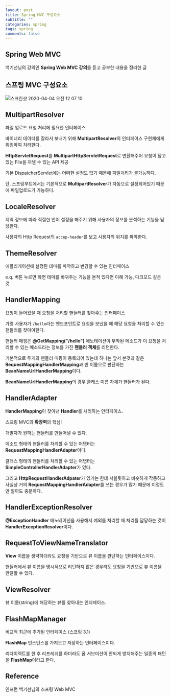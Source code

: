 ```yaml
---
layout: post
title: Spring MVC 구성요소
subtitle: ""
categories: spring
tags: spring
comments: false
---
```


## Spring Web MVC

백기선님의 강의인 **Spring Web MVC 강의**를 듣고 공부한 내용을 정리한 글

## 스프링 MVC 구성요소

![스크린샷 2020-04-04 오전 12 07 10](https://user-images.githubusercontent.com/43809168/78375778-4359dc80-7608-11ea-917a-230ee98fc413.png)

## MultipartResolver

파일 업로드 요청 처리에 필요한 인터페이스

바이너리 데이터를 잘라서 보내기 위해 **MultipartResolver**의 인터페이스 구현체에게 위임하여 처리한다.

**HttpServletRequest**를 **MultipartHttpServletRequest**로 변환해주어 요청이 담고 있는 File을 꺼낼 수 있는 API 제공

기본 DispatcherServlet에는 어떠한 설정도 없기 때문에 파일처리가 불가능하다.

단, 스프링부트에서는 기본적으로 **MultipartResolver**가 자동으로 설정되어있기 때문에 파일업로드가 가능하다.

## LocaleResolver

지역 정보에 따라 적절한 언어 설정을 해주기 위해 사용자의 정보를 분석하는 기능을 담당한다.

사용자의 Http Request의 `accep-header`를 보고 사용자의 위치를 파악한다.

## ThemeResolver

애플리케이션에 설정된 테마를 파악하고 변경할 수 있는 인터페이스

e.q. 버튼 누르면 화면 테마를 바꿔주는 기능을 본적 있다면 이해 가능, 다크모드 같은 것

## HandlerMapping

요청이 들어왔을 때 요청을 처리할 핸들러를 찾아주는 인터페이스

가령 사용자가 `/hello`라는 엔드포인트로 요청을 보냈을 때 해당 요청을 처리할 수 있는 핸들러를 찾아야한다.

핸들러 매핑은 **@GetMapping("/hello")** 애노테이션이 부착된 메소드가 이 요청을 처리할 수 있는 메소드라는 정보를 가진 **핸들러 객체**를 리턴한다.

기본적으로 두개의 핸들러 매핑이 등록되어 있는데 하나는 앞서 본것과 같은 **RequestMappingHandlerMapping**과 빈 이름으로 판단하는 **BeanNameUrlHandlerMapping**이다.

**BeanNameUrlHandlerMapping**의 경우 클래스 이름 자체가 핸들러가 된다.

## HandlerAdapter

**HandlerMapping**이 찾아낸 **Handler**를 처리하는 인터페이스.

스프링 MVC의 **확장력**의 핵심!

개발자가 원하는 핸들러를 만들어낼 수 있다.

메소드 형태의 핸들러를 처리할 수 있는 어댑터는 **RequestMappingHandlerAdapter**이다.

클래스 형태의 핸들러를 처리할 수 있는 어댑터는
**SimpleControllerHandlerAdapter**가 있다.

그리고 **HttpRequestHandlerAdpater**가 있기는 한데 서블릿하고 비슷하게 작동하고 사실상 거의 **RequestMappingHandlerAdapter**를 쓰는 경우가 많기 때문에 이정도만 알아도 충분하다.

## HandlerExceptionResolver

**@ExceptionHandler** 애노테이션을 사용해서 예외를 처리할 때 처리를 담당하는 것이 **HandlerExceptionResolver**이다.

## RequestToViewNameTranslator

**View** 이름을 생략하더라도 요청을 기반으로 뷰 이름을 판단하는 인터페이스이다.

핸들러에서 뷰 이름을 명시적으로 리턴하지 않은 경우라도 요청을 기반으로 뷰 이름을 판달할 수 있다.

## ViewResolver

뷰 이름(string)에 해당하는 뷰를 찾아내는 인터페이스.

## FlashMapManager

비교적 최근에 추가된 인터페이스 (스프링 3.1)

**FlashMap** 인스턴스를 가져오고 저장하는 인터페이스이다.

리다이렉트를 한 후 리프레쉬를 하더라도 폼 서브미션이 안되게 방지해주는 일종의 패턴을 **FlashMap**이라고 한다.

## Reference

인프런 백기선님의 스프링 Web MVC
